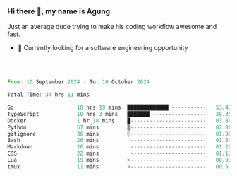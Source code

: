 ### Hi there 👋, my name is Agung
Just an average dude trying to make his coding workflow awesome and fast.

<!--
**agungfir98/agungfir98** is a ✨ _special_ ✨ repository because its `README.md` (this file) appears on your GitHub profile.
-->

- 🔭 Currently looking for a software engineering opportunity
<br/>
<br/>
<!--START_SECTION:waka-->

```rust
From: 10 September 2024 - To: 10 October 2024

Total Time: 34 hrs 11 mins

Go                    18 hrs 19 mins  █████████████ -----------   53.41 %
TypeScript            10 hrs 3 mins   ███████ -----------------   29.35 %
Docker                1 hr 18 mins    █------------------------   03.84 %
Python                57 mins         ▒------------------------   02.80 %
gitignore             36 mins         ░------------------------   01.80 %
Bash                  26 mins          ------------------------   01.30 %
Markdown              26 mins          ------------------------   01.28 %
CSS                   22 mins          ------------------------   01.12 %
Lua                   19 mins         >------------------------   00.93 %
tmux                  11 mins         >------------------------   00.57 %
```

<!--END_SECTION:waka-->
